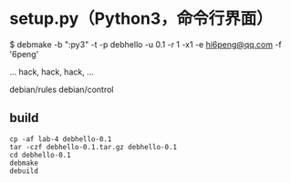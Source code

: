 # setup.py（Python3，命令行界面）

$ debmake -b ":py3" -t -p debhello -u 0.1 -r 1 -x1 -e hi6peng@qq.com -f '6peng'

... hack, hack, hack, ...

debian/rules
debian/control

## build

~~~
cp -af lab-4 debhello-0.1
tar -czf debhello-0.1.tar.gz debhello-0.1
cd debhello-0.1
debmake
debuild
~~~

